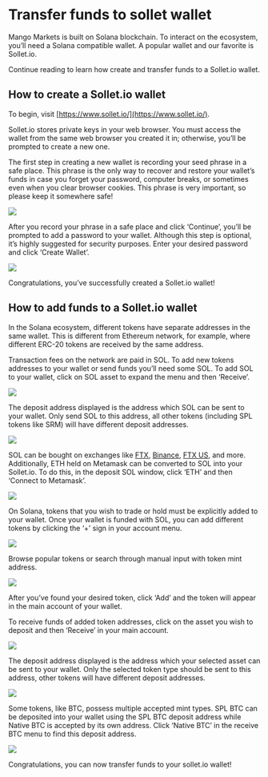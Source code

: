 # Transfer funds to sollet wallet

Mango Markets is built on Solana blockchain. To interact on the ecosystem, you’ll need a Solana compatible wallet. A popular wallet and our favorite is Sollet.io. 

Continue reading to learn how create and transfer funds to a Sollet.io wallet.

## **How to create a Sollet.io wallet**

To begin, visit [https://www.sollet.io/](https://www.sollet.io/).  
  
Sollet.io stores private keys in your web browser. You must access the wallet from the same web browser you created it in; otherwise, you’ll be prompted to create a new one. 

The first step in creating a new wallet is recording your seed phrase in a safe place. This phrase is the only way to recover and restore your wallet’s funds in case you forget your password, computer breaks, or sometimes even when you clear browser cookies. This phrase is very important, so please keep it somewhere safe!

![](https://lh6.googleusercontent.com/bVeKIR1FIUhc0XRwwzXcobj5dVIUmt7_GEYT27kG5crev5Gmx1Ou8Z8UnPWFrbK9JjrB4nBPTao3U93V6wUC2EzSpij9BVKlnMzCZ1eszeHkFXLw6PRd5CX_wz6eAkQiihmZZS1B)

After you record your phrase in a safe place and click ‘Continue’, you’ll be prompted to add a password to your wallet. Although this step is optional, it’s highly suggested for security purposes. Enter your desired password and click ‘Create Wallet’. 

![](https://lh5.googleusercontent.com/czevzdtNIFoThP1-c2esV8rYAqsYhecmnOjswRhtzUK0AsXJJkAY5nInpoYsNHvEnJI2XOO20KcxfHg_oijUWEyas0Ai6YwYTP5_5rKT8YWRYOkbgpdpyPx8nbm0ID3XBQ3DIjZ3)

Congratulations, you’ve successfully created a Sollet.io wallet! 

## **How to add funds to a Sollet.io wallet**

In the Solana ecosystem, different tokens have separate addresses in the same wallet. This is different from Ethereum network, for example, where different ERC-20 tokens are received by the same address. 

Transaction fees on the network are paid in SOL. To add new tokens addresses to your wallet or send funds you’ll need some SOL. To add SOL to your wallet, click on SOL asset to expand the menu and then ‘Receive’.

![](https://lh3.googleusercontent.com/sgLJzjC8_KG4xrewJL9qD7cWm0HC6lFxxyXBVbfcm_ecZiSUgrN1sxtu8nbmjJEJguYkKw1qxRipcP-Yl4xtEFDnJT3vbP7tOBD7KyD7DvyC0pMjRoOhxFx2xjiil5UkQOwgT0xs)

The deposit address displayed is the address which SOL can be sent to your wallet. Only send SOL to this address, all other tokens \(including SPL tokens like SRM\) will have different deposit addresses.

![](https://lh6.googleusercontent.com/DS1Q5BG8ZHYAqOp_UYG9AWTqEDq3kKDCmTdozyvHueSFz9sXd454_ToXRsQutMMfL0EzbFGbqFb3DiIpAtYSJuKYYTQw2aRX4ed-lRLBBXMcm03SZLjoMsuxd3jYy6ehu08haeES)

SOL can be bought on exchanges like [FTX](https://ftx.com/), [Binance](https://www.binance.com/en), [FTX US](https://ftx.us/), and more. Additionally, ETH held on Metamask can be converted to SOL into your Sollet.io. To do this, in the deposit SOL window, click ‘ETH’ and then ‘Connect to Metamask’.

![](https://lh6.googleusercontent.com/66hu3P5HrLTbY4EMJ-nndNfZ8YidOOzzwQQAeaGa7njcn1uZCQeAWAxQO1JRKpQH_k6GDhPNoL4uTiPv2j7J-dr2pHfmakD9QkvAC4ZgucihLE77NWESHc9wdSCP2kc2LvOHdIwB)

On Solana, tokens that you wish to trade or hold must be explicitly added to your wallet. Once your wallet is funded with SOL, you can add different tokens by clicking the ‘+’ sign in your account menu.

![](https://lh3.googleusercontent.com/ic-4-IfY5ABX6C7mc_7bWreJJmZd2bOgdigxGle8jRH7ZiPeB2YpJLh6fSpOo7lZA0ZkJ7fXpRSKXkf5SB6i-m8qJoHp2L__yBQgR1mr5ylqzcSkKlqjbi4jdTDRF5_E7eZBH6C1)

Browse popular tokens or search through manual input with token mint address.

![](https://lh4.googleusercontent.com/TNgJowN5wme9p7DQagS7zuTkB5DogmiTipWB4ZU2D-ZbxHPllGFFwyPjTPwwFdldIzs7UkhgqXiSin4J4uUzl5GizJCvOfEozgQ61skCttUEGvhugLxys1KViLBYFANguILiQ9qx)

After you’ve found your desired token, click ‘Add’ and the token will appear in the main account of your wallet. 

To receive funds of added token addresses, click on the asset you wish to deposit and then ‘Receive’ in your main account. 

![](https://lh6.googleusercontent.com/PMgfkpTTa5CK_1BTpfMba0gsOBon72QGRKcxEZkJt0i4x6BJ75tANVUCySRD6vzoOKDV9hnpNsOo4Tm3Kz-sexmq3V1dMiMcrRxaUnR7u4tql_wLrfJFjmTSyUX_yuXmedNa6mQV)

The deposit address displayed is the address which your selected asset can be sent to your wallet. Only the selected token type should be sent to this address, other tokens will have different deposit addresses.

![](https://lh3.googleusercontent.com/FbWlmImrJTk_NahOU-8WufGVnBxBewXku7zB4qL-809U1ydlLGqrHRA99WRGSdf0RBif9BEdmHu90ADI9QDMxvuC8u0SR4Sh66hdUFgnIgTDpdN6BEymV5T0qomih2y_NsiaJzLz)

Some tokens, like BTC, possess multiple accepted mint types. SPL BTC can be deposited into your wallet using the SPL BTC deposit address while Native BTC is accepted by its own address. Click ‘Native BTC’ in the receive BTC menu to find this deposit address. 

![](https://lh3.googleusercontent.com/Tr91H42QEpvWujCUzoe2LA1sDtnmJVdVhiU_KNfJcolT-dpPkHfA317psXx8N0ODGJqk59DVqiVC_Hotb6i7tA_XuAgxmFdCzQuJ6xJCWr7Miap44_TJQYQOvMMJgmLigmDpAwzx)

Congratulations, you can now transfer funds to your sollet.io wallet!

##     

